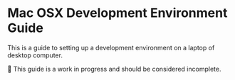 # Mac OSX Development Environment Guide

This is a guide to setting up a development environment on a laptop of desktop computer.

🚧 This guide is a work in progress and should be considered incomplete.
